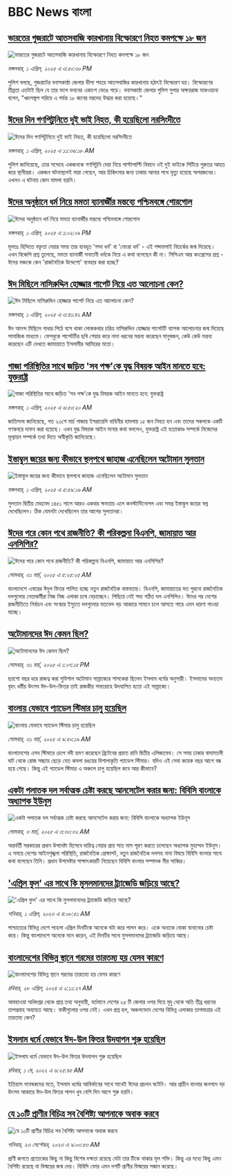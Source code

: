 # BBC News বাংলা## [ভারতের গুজরাটে আতসবাজি কারখানায় বিস্ফোরণে নিহত কমপক্ষে ১৮ জন](https://www.bbc.com/bengali/articles/cgkg72ez1mmo?at_campaign=githubrss)![ভারতের গুজরাটে আতসবাজি কারখানায় বিস্ফোরণে নিহত কমপক্ষে ১৮ জন](https://ichef.bbci.co.uk/ace/standard/240/cpsprodpb/8eb7/live/40ed8ee0-0f0c-11f0-8926-611e8cb1ab81.jpg)_মঙ্গলবার, ১ এপ্রিল, ২০২৫ এ ৩:৫০:৩০ PM_পুলিশ বলছে, গুজরাটের বনাসকাণ্ঠা জেলার ডীসা শহরে আতসবাজির কারখানায় হঠাৎই বিস্ফোরণ হয়। বিস্ফোরণের তীব্রতা এতটাই ছিল যে তার ফলে ভবনের একাংশ ভেঙে পড়ে। 
বনাসকাণ্ঠা জেলার পুলিশ সুপার অক্ষয়রাজ মাকওয়ানা বলেন, "ধ্বংসস্তূপ সরিয়ে এ পর্যন্ত ১৮ জনের মরদেহ উদ্ধার করা হয়েছে।"## [ঈদের দিন গণপিটুনিতে দুই ভাই নিহত, কী হয়েছিলো নরসিংদীতে](https://www.bbc.com/bengali/articles/cj9ejz02w4jo?at_campaign=githubrss)![ঈদের দিন গণপিটুনিতে দুই ভাই নিহত, কী হয়েছিলো নরসিংদীতে](https://ichef.bbci.co.uk/ace/standard/240/cpsprodpb/311b/live/b058f2b0-0eee-11f0-9471-fd068d782b6b.jpg)_মঙ্গলবার, ১ এপ্রিল, ২০২৫ এ ১১:৩৬:১৮ AM_পুলিশ জানিয়েছে, চোর সন্দেহে একজনকে গণপিটুনি দেয়া নিয়ে পাল্টাপাল্টি বিবাদে ওই দুই ভাইকে পিটিয়ে গুরুতর আহত করে স্থানীয়রা। একজন ঘটনাস্থলেই মারা গেছেন, আর চিকিৎসার জন্য ঢাকায় আনার পথে মৃত্যু হয়েছে অপরজনের। এখনও এ ঘটনায় কোন মামলা হয়নি।## [ঈদের অনুষ্ঠানে ধর্ম নিয়ে মমতা ব্যানার্জীর মন্তব্যে পশ্চিমবঙ্গে শোরগোল](https://www.bbc.com/bengali/articles/cly1ldzxk73o?at_campaign=githubrss)![ঈদের অনুষ্ঠানে ধর্ম নিয়ে মমতা ব্যানার্জীর মন্তব্যে পশ্চিমবঙ্গে শোরগোল](https://ichef.bbci.co.uk/ace/standard/240/cpsprodpb/b6df/live/35de8c90-0ef1-11f0-9471-fd068d782b6b.jpg)_মঙ্গলবার, ১ এপ্রিল, ২০২৫ এ ১:০২:০৯ PM_মূলতঃ হিন্দিতে বক্তৃতা দেয়ার সময় তার ব্যবহৃত 'গন্দা ধর্ম' বা 'নোংরা ধর্ম' - এই শব্দমালাই বিতর্কের জন্ম দিয়েছে। এখন বিজেপি প্রশ্ন তুলেছে, মমতা ব্যানার্জী সনাতনী ধর্মকে নিয়ে এ কথা বলেছেন কী না। সিপিএম আর কংগ্রেসের প্রশ্ন - ঈদের মঞ্চকে কেন 'রাজনৈতিক উদ্দেশ্যে' ব্যবহার করা হচ্ছে?## [ঈদ মিছিলে নাসিরুদ্দিন হোজ্জার পাপেট নিয়ে এত আলোচনা কেন?](https://www.bbc.com/bengali/articles/creqj7wl1w9o?at_campaign=githubrss)![ঈদ মিছিলে নাসিরুদ্দিন হোজ্জার পাপেট নিয়ে এত আলোচনা কেন?](https://ichef.bbci.co.uk/ace/standard/240/cpsprodpb/36b6/live/ba9573c0-0e4e-11f0-8fda-f199207bcb26.jpg)_মঙ্গলবার, ১ এপ্রিল, ২০২৫ এ ৩:৪১:৪২ AM_ঈদ আনন্দ মিছিলে গাধার পিঠে বসে থাকা লোককথার চরিত্র নাসিরুদ্দিন হোজ্জার পাপেটটি ব্যাপক আলোচনার জন্ম দিয়েছে সামাজিক মাধ্যমে। ফেসবুকে পাপেটটির ছবি শেয়ার করে নানা ধরনের মন্তব্য করেছেন মানুষজন, কেউ কেউ মন্তব্য করেছেন এটি দেখতে জামায়াতে ইসলামীর আমিরের মতো।## [গাজা পরিস্থিতির সাথে জড়িত 'সব পক্ষ'কে যুদ্ধ বিষয়ক আইন মানতে হবে: যুক্তরাষ্ট্র](https://www.bbc.com/bengali/articles/c05nge7p950o?at_campaign=githubrss)![গাজা পরিস্থিতির সাথে জড়িত 'সব পক্ষ'কে যুদ্ধ বিষয়ক আইন মানতে হবে: যুক্তরাষ্ট্র](https://ichef.bbci.co.uk/ace/standard/240/cpsprodpb/3a76/live/d3ba7b30-0ea2-11f0-ba12-8d27eb561761.jpg)_মঙ্গলবার, ১ এপ্রিল, ২০২৫ এ ৬:৫০:২০ AM_জাতিসংঘ জানিয়েছে, গত ২৩শে মার্চ গাজায় ইসরায়েলি বাহিনীর হামলায় ১৫ জন নিহত হন এবং তাদের সকলকে একটি গণকবরে দাফন করা হয়েছে। এখন যুদ্ধ বিষয়ক আইন মানার কথা বললেও, যুক্তরাষ্ট্র এই হত্যাকাণ্ড সম্পর্কে নিজেদের মূল্যায়ন সম্পর্কে তথ্য দিতে অস্বীকৃতি জানিয়েছে।## [ইস্তাম্বুল জয়ের জন্য কীভাবে স্থলপথে জাহাজ এনেছিলেন  অটোমান সুলতান](https://www.bbc.com/bengali/articles/cjjj5g54v7po?at_campaign=githubrss)![ইস্তাম্বুল জয়ের জন্য কীভাবে স্থলপথে জাহাজ এনেছিলেন  অটোমান সুলতান](https://ichef.bbci.co.uk/ace/standard/240/cpsprodpb/d209/live/e530a150-2faa-11ef-a044-9d4367d5b599.jpg)_মঙ্গলবার, ১ এপ্রিল, ২০২৫ এ ৫:৫৯:১৬ AM_সুলতান দ্বিতীয় মেহমেদ ১৪৫১ সালে আরও একবার ক্ষমতায় এলে কনস্টান্টিনোপল এবং সমগ্র ইস্তাম্বুল জয়ের স্বপ্ন দেখেছিলেন। ঠিক যেমনটা দেখেছিলেন তার আগের সুলতানরা।## [ঈদের পরে কোন পথে রাজনীতি? কী পরিকল্পনা বিএনপি, জামায়াত আর এনসিপির? ](https://www.bbc.com/bengali/articles/cn91l5gpqe4o?at_campaign=githubrss)![ঈদের পরে কোন পথে রাজনীতি? কী পরিকল্পনা বিএনপি, জামায়াত আর এনসিপির? ](https://ichef.bbci.co.uk/ace/standard/240/cpsprodpb/f453/live/8c7d24e0-0dec-11f0-ac9f-c37d6fd89579.jpg)_সোমবার, ৩১ মার্চ, ২০২৫ এ ৫:২৫:২৫ AM_বাংলাদেশে এবারের ঈদুল ফিতর পালিত হচ্ছে নতুন রাজনৈতিক বাস্তবতায়। বিএনপি, জামায়াতের মত পুরনো রাজনৈতিক দলগুলোর নেতাকর্মীরা নিজ নিজ এলাকা চষে বেড়াচ্ছেন। পিছিয়ে নেই সদ্য গঠিত দল এনসিপিও। ঈদের পর দেশের রাজনীতিতে নির্বাচন এবং সংস্কার ইস্যুতে দলগুলোর মতভেদ বড় আকারে সামনে চলে আসতে পারে এমন ধারণা পাওয়া যাচ্ছে।## [অটোমানদের ঈদ কেমন ছিল?](https://www.bbc.com/bengali/articles/cm2en51dnpyo?at_campaign=githubrss)![অটোমানদের ঈদ কেমন ছিল?](https://ichef.bbci.co.uk/ace/standard/240/cpsprodpb/0938/live/3ba75fa0-0e2c-11f0-b234-07dc7691c360.jpg)_সোমবার, ৩১ মার্চ, ২০২৫ এ ১:০৭:১৫ PM_ছয়শো বছর ধরে রাজত্ব করা সুবিশাল অটোমান সাম্রাজ্যের শাসকেরা ছিলেন ইসলাম ধর্মের অনুসারী। ইসলামের অন্যতম বৃহৎ ধর্মীয় উৎসব ঈদ-উল-ফিতর তাই রাজকীয় সমারোহে উদযাপিত হতো এই সাম্রাজ্যে।## [বাংলায় যেভাবে প্যাডেল স্টিমার চালু হয়েছিল](https://www.bbc.com/bengali/articles/cxe9ep4k9v1o?at_campaign=githubrss)![বাংলায় যেভাবে প্যাডেল স্টিমার চালু হয়েছিল](https://ichef.bbci.co.uk/ace/standard/240/cpsprodpb/3919/live/57c008f0-1327-11ef-8af5-9f14e3c893bc.jpg)_সোমবার, ৩১ মার্চ, ২০২৫ এ ৯:৫০:১৯ AM_বাংলাদেশের এসব স্টিমারে চেপে নদী ভ্রমণ করেছেন ব্রিটেনের প্রয়াত রানি দ্বিতীয় এলিজাবেথ। সে সময় ঢাকার বাদামতলী ঘাট থেকে রোজ সন্ধ্যায় ছেড়ে যেত কমলা রঙয়ের বিশালাকৃতি প্যাডেল স্টিমার। যদিও এই সেবা কয়েক বছর আগে বন্ধ হয়ে গেছে। কিন্তু এই প্যাডেল স্টিমার এ অঞ্চলে চালু হয়েছিল কবে আর কীভাবে?## [একটা পলাতক দল সর্বাত্মক চেষ্টা করছে আনসেটেল করার জন্য:  বিবিসি বাংলাকে অধ্যাপক ইউনূস ](https://www.bbc.com/bengali/articles/cn4yy9gr8dlo?at_campaign=githubrss)![একটা পলাতক দল সর্বাত্মক চেষ্টা করছে আনসেটেল করার জন্য:  বিবিসি বাংলাকে অধ্যাপক ইউনূস ](https://ichef.bbci.co.uk/ace/standard/240/cpsprodpb/62c1/live/00c95a20-f5bb-11ef-896e-d7e7fb1719a4.jpg)_সোমবার, ৩ মার্চ, ২০২৫ এ ৩:৩০:৩২ AM_অন্তর্বর্তী সরকারের প্রধান উপদেষ্টা হিসেবে দায়িত্ব নেয়ার প্রায় সাত মাস পূরণ করতে চলেছেন অধ্যাপক মুহাম্মদ ইউনূস। এ সময়ে দেশের আইনশৃঙ্খলা পরিস্থিতি, রাজনৈতিক প্রেক্ষাপট, নতুন রাজনৈতিক দলসহ নানা বিষয়ে বিবিসি বাংলার সাথে কথা বলেছেন তিনি। প্রধান উপদেষ্টার সাক্ষাৎকারটি নিয়েছেন বিবিসি বাংলার সম্পাদক মীর সাব্বির।## ['এপ্রিল ফুল' এর সাথে কি মুসলমানদের ট্র্যাজেডি জড়িয়ে আছে?  ](https://www.bbc.com/bengali/articles/cnkww54l7exo?at_campaign=githubrss)!['এপ্রিল ফুল' এর সাথে কি মুসলমানদের ট্র্যাজেডি জড়িয়ে আছে?  ](https://ichef.bbci.co.uk/ace/standard/240/cpsprodpb/f687/live/e72f05e0-cf08-11ed-9409-835cbeefce09.jpg)_শনিবার, ১ এপ্রিল, ২০২৩ এ ৪:০৮:৫১ AM_পাশ্চাত্যের বিভিন্ন দেশে পহেলা এপ্রিল দিনটিকে অনেকে ঘটা করে পালন করে। একে অন্যকে বোকা বানানোর চেষ্টা করে। কিন্তু বাংলাদেশে অনেকে মনে করেন, এই দিনটির সাথে মুসলমানদের ট্র্যাজেডি জড়িয়ে আছে।## [বাংলাদেশের বিভিন্ন স্থানে গরমের তারতম্য হয় যেসব কারণে](https://www.bbc.com/bengali/articles/cp6gwr94k76o?at_campaign=githubrss)![বাংলাদেশের বিভিন্ন স্থানে গরমের তারতম্য হয় যেসব কারণে](https://ichef.bbci.co.uk/ace/standard/240/cpsprodpb/b238/live/cb327ca0-0490-11ef-b9d8-4f52aebe147d.jpg)_রবিবার, ২৮ এপ্রিল, ২০২৪ এ ২:১১:২৭ AM_আবহাওয়া অধিদপ্তর থেকে প্রাপ্ত তথ্য অনুযায়ী, বর্তমানে দেশের ২৫ টি জেলার ওপর দিয়ে মৃদু থেকে অতি তীব্র ধরনের তাপপ্রবাহ অব্যাহত আছে। বাকীগুলোর ওপর নেই। এখন প্রশ্ন হল, অঞ্চলভেদে দেশের বিভিন্ন এলাকার তাপমাত্রার এই তারতম্য কেন?## [ইসলাম ধর্মে যেভাবে ঈদ-উল ফিতর উদযাপন শুরু হয়েছিল](https://www.bbc.com/bengali/news-61241607?at_campaign=githubrss)![ইসলাম ধর্মে যেভাবে ঈদ-উল ফিতর উদযাপন শুরু হয়েছিল](https://ichef.bbci.co.uk/ace/standard/240/cpsprodpb/174B6/production/_124341459_gettyimages-520955730.jpg)_রবিবার, ১ মে, ২০২২ এ ৬:২৫:৪৫ AM_ইতিহাস গবেষকদের মতে, ইসলাম ধর্মের আবির্ভাবের সাথে সাথেই ঈদের প্রচলন ঘটেনি। আর প্রাচীন বাংলার জনপদে বড় উৎসব আকারে ঈদ-উল ফিতর পালন খুব বেশি দিন আগে শুরু হয়নি।## [যে ১০টি প্রাণীর বিচিত্র সব বৈশিষ্ট্য আপনাকে অবাক করবে](https://www.bbc.com/bengali/articles/c727kvyqgzwo?at_campaign=githubrss)![যে ১০টি প্রাণীর বিচিত্র সব বৈশিষ্ট্য আপনাকে অবাক করবে](https://ichef.bbci.co.uk/ace/standard/240/cpsprodpb/889e/live/d8ed3910-56c7-11ee-a198-c31ad9770a4d.jpg)_শনিবার, ২৩ সেপ্টেম্বর, ২০২৩ এ ৯:০০:৫৩ AM_প্রাণী জগতে প্রত্যেকের কিছু না কিছু বিশেষ দক্ষতা রয়েছে যেটা তার টিকে থাকার মূল শক্তি। কিন্তু এর মধ্যে কিছু এমন বৈশিষ্ট্য রয়েছে যা বিস্ময়ের জন্ম দেয়। বিবিসি ফোর  এমন দশটি প্রাণীর বিস্ময়ের সন্ধান করেছে।